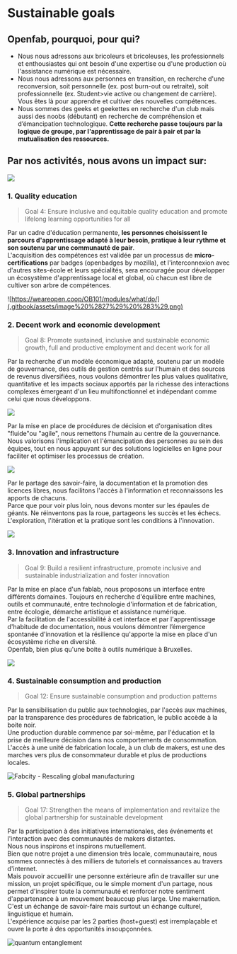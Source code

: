 # Sustainable goals

## Openfab, pourquoi, pour qui?

* Nous nous adressons aux bricoleurs et bricoleuses, les professionnels et enthousiastes qui ont besoin d'une expertise ou d'une production où l'assistance numérique est nécessaire.
* Nous nous adressons aux personnes en transition, en recherche d'une reconversion, soit personnelle \(ex. post burn-out ou retraite\), soit professionnelle \(ex. Student&gt;vie active ou changement de carrière\). Vous êtes là pour apprendre et cultiver des nouvelles compétences.
* Nous sommes des geeks et geekettes en recherche d'un club mais aussi des noobs \(débutant\) en recherche de compréhension et d’émancipation technologique.  **Cette recherche passe toujours par la logique de groupe, par l'apprentissage de pair à pair et par la mutualisation des ressources.**

## Par nos activités, nous avons un impact sur: 

![](https://user-images.githubusercontent.com/12049360/68319787-26ec5f00-00bf-11ea-96fd-985e02c4fdb5.jpg)



### **1. Quality education**

> Goal 4: Ensure inclusive and equitable quality education and promote lifelong learning opportunities for all

Par un cadre d'éducation permanente, **les personnes choisissent le parcours d'apprentissage adapté à leur besoin, pratique à leur rythme et son soutenu par une communauté de pair**.   
L'acquisition des compétences est validée par un processus de **micro-certifications** par badges \(openbadges by mozilla\), et l'interconnexion avec d'autres sites-école et leurs spécialités, sera encouragée pour développer un écosystème d'apprentissage local et global, où chacun est libre de cultiver son arbre de compétences.

![https://weareopen.coop/OB101/modules/what/do/](.gitbook/assets/image%20%2827%29%20%283%29.png)

###  2. **Decent work and economic development**

> Goal 8: Promote sustained, inclusive and sustainable economic growth, full and productive employment and decent work for all

Par la recherche d'un modèle économique adapté, soutenu par un modèle de gouvernance, des outils de gestion centrés sur l'humain et des sources de revenus diversifiées, nous voulons démontrer les plus values qualitative, quantitative et les impacts sociaux apportés par la richesse des interactions complexes émergeant d'un lieu multifonctionnel et indépendant comme celui que nous développons. 

![](.gitbook/assets/image%20%2823%29.png)

Par la mise en place de procédures de décision et d'organisation dites "fluide"ou "agile", nous remettons l'humain au centre de la gouvernance.  
Nous valorisons l'implication et l'émancipation des personnes au sein des équipes, tout en nous appuyant sur des solutions logicielles en ligne pour faciliter et optimiser les processus de création. 

![](.gitbook/assets/image%20%2821%29.png)

Par le partage des savoir-faire, la documentation et la promotion des licences libres, nous facilitons l'accès à l'information et reconnaissons les apports de chacuns.   
Parce que pour voir plus loin, nous devons monter sur les épaules de géants. Ne réinventons pas la roue, partageons les succès et les échecs. L'exploration, l'itération et la pratique sont les conditions à l'innovation.  

![](.gitbook/assets/image%20%2812%29.png)

###  3. **Innovation and infrastructure**

> Goal 9: Build a resilient infrastructure, promote inclusive and sustainable industrialization and foster innovation

Par la mise en place d'un fablab, nous proposons un interface entre différents domaines. Toujours en recherche d'équilibre entre machines, outils et communauté, entre technologie d'information et de fabrication, entre écologie, démarche artistique et assistance numérique.   
Par la facilitation de l'accessibilité à cet interface et par l'apprentissage d'habitude de documentation, nous voulons démontrer l’émergence spontanée d'innovation et la résilience qu'apporte la mise en place d'un écosystème riche en diversité.   
Openfab, bien plus qu'une boite à outils numérique à Bruxelles.

![](.gitbook/assets/image%20%282%29.png)

### **4. Sustainable consumption and production**

> Goal 12: Ensure sustainable consumption and production patterns

Par la sensibilisation du public aux technologies, par l'accès aux machines, par la transparence des procédures de fabrication, le public accède à la boite noir.  
Une production durable commence par soi-même, par l'éducation et la prise de meilleure décision dans nos comportements de consommation.  
L'accès à une unité de fabrication locale, à un club de makers, est une des marches vers plus de consommateur durable et plus de productions locales.

![Fabcity - Rescaling global manufacturing](.gitbook/assets/image%20%283%29.png)

### **5. Global partnerships**

> Goal 17: Strengthen the means of implementation and revitalize the global partnership for sustainable development

Par la participation à des initiatives internationales, des événements et l'interaction avec des communautés de makers distantes.   
Nous nous inspirons et inspirons mutuellement.   
Bien que notre projet a une dimension très locale, communautaire, nous sommes connectés à des milliers de tutoriels et connaissances au travers d'internet.   
Mais pouvoir accueillir une personne extérieure afin de travailler sur une mission, un projet spécifique, ou le simple moment d'un partage, nous permet d'inspirer toute la communauté et renforcer notre sentiment d'appartenance à un mouvement beaucoup plus large. Une makernation.  
C'est un échange de savoir-faire mais surtout un échange culturel, linguistique et humain.   
L'expérience acquise par les 2 parties \(host+guest\) est irremplaçable et ouvre la porte à des opportunités insoupçonnées.

![quantum entanglement](.gitbook/assets/image%20%2819%29.png)

